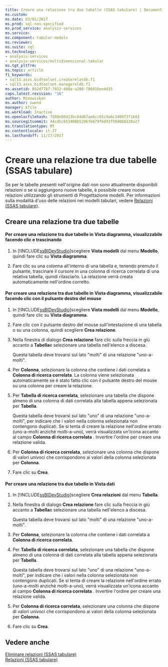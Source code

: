 ```yaml
---
title: Creare una relazione tra due tabelle (SSAS tabulare) | Documenti Microsoft
ms.custom: 
ms.date: 03/01/2017
ms.prod: sql-non-specified
ms.prod_service: analysis-services
ms.service: 
ms.component: tabular-models
ms.reviewer: 
ms.suite: sql
ms.technology:
- analysis-services
- analysis-services/multidimensional-tabular
ms.tgt_pltfrm: 
ms.topic: article
f1_keywords:
- sql13.asvs.bidtoolset.createrelatdb.f1
- sql13.asvs.bidtoolset.managereldb.f1
ms.assetid: 052d77b7-7922-408a-a200-786016ee4d15
caps.latest.revision: "16"
author: Minewiskan
ms.author: owend
manager: kfile
ms.workload: Inactive
ms.openlocfilehash: 7580e80413bc84d67ae6cc65c9a6c3d86f3f1603
ms.sourcegitcommit: 44cd5c651488b5296fb679f6d43f50d068339a27
ms.translationtype: MT
ms.contentlocale: it-IT
ms.lasthandoff: 11/17/2017
---
```

# <a name="create-a-relationship-between-two-tables-ssas-tabular"></a>Creare una relazione tra due tabelle (SSAS tabulare)
  Se per le tabelle presenti nell'origine dati non sono attualmente disponibili relazioni o se si aggiungono nuove tabelle, è possibile creare nuove relazioni utilizzando gli strumenti di Progettazione modelli. Per informazioni sulla modalità d'uso delle relazioni nei modelli tabulari, vedere [Relazioni &#40;SSAS tabulare&#41;](../../analysis-services/tabular-models/relationships-ssas-tabular.md).  
  
## <a name="create-a-relationship-between-two-tables"></a>Creare una relazione tra due tabelle  
  
#### <a name="to-create-a-relationship-between-two-tables-in-diagram-view-click-and-drag"></a>Per creare una relazione tra due tabelle in Vista diagramma, visualizzabile facendo clic e trascinando  
  
1.  In [!INCLUDE[ssBIDevStudio](../../includes/ssbidevstudio-md.md)]scegliere **Vista modelli** dal menu **Modello**, quindi fare clic su **Vista diagramma**.  
  
2.  Fare clic su una colonna all'interno di una tabella e, tenendo premuto il pulsante, trascinare il cursore in una colonna di ricerca correlata di una relativa tabella, quindi rilasciarlo. La relazione verrà creata automaticamente nell'ordine corretto.  
  
#### <a name="to-create-a-relationship-between-two-tables-in-diagram-view-right-click"></a>Per creare una relazione tra due tabelle in Vista diagramma, visualizzabile facendo clic con il pulsante destro del mouse  
  
1.  In [!INCLUDE[ssBIDevStudio](../../includes/ssbidevstudio-md.md)]scegliere **Vista modelli** dal menu **Modello**, quindi fare clic su **Vista diagramma**.  
  
2.  Fare clic con il pulsante destro del mouse sull'intestazione di una tabella o su una colonna, quindi scegliere **Crea relazione**.  
  
3.  Nella finestra di dialogo **Crea relazione** fare clic sulla freccia in giù accanto a **Tabella**e selezionare una tabella nell'elenco a discesa.  
  
     Questa tabella deve trovarsi sul lato "molti" di una relazione "uno-a-molti".  
  
4.  Per **Colonna**, selezionare la colonna che contiene i dati correlata a **Colonna di ricerca correlata**. La colonna viene selezionata automaticamente se è stato fatto clic con il pulsante destro del mouse su una colonna per creare la relazione.  
  
5.  Per **Tabella di ricerca correlata**, selezionare una tabella che dispone almeno di una colonna di dati correlata alla tabella appena selezionata per **Tabella**.  
  
     Questa tabella deve trovarsi sul lato "uno" di una relazione "uno-a-molti", per indicare che i valori nella colonna selezionata non contengono duplicati. Se si tenta di creare la relazione nell'ordine errato (uno-a-molti anziché molti-a-uno), verrà visualizzata un'icona accanto al campo **Colonna di ricerca correlata** . Invertire l'ordine per creare una relazione valida.  
  
6.  Per **Colonna di ricerca correlata**, selezionare una colonna che dispone di valori univoci che corrispondono ai valori della colonna selezionata per **Colonna**.  
  
7.  Fare clic su **Crea**.  
  
#### <a name="to-create-a-relationship-between-two-tables-in-data-view"></a>Per creare una relazione tra due tabelle in Vista dati  
  
1.  In [!INCLUDE[ssBIDevStudio](../../includes/ssbidevstudio-md.md)]scegliere **Crea relazioni** dal menu **Tabella**.  
  
2.  Nella finestra di dialogo **Crea relazione** fare clic sulla freccia in giù accanto a **Tabella**e selezionare una tabella nell'elenco a discesa.  
  
     Questa tabella deve trovarsi sul lato "molti" di una relazione "uno-a-molti".  
  
3.  Per **Colonna**, selezionare la colonna che contiene i dati correlata a **Colonna di ricerca correlata**.  
  
4.  Per **Tabella di ricerca correlata**, selezionare una tabella che dispone almeno di una colonna di dati correlata alla tabella appena selezionata per **Tabella**.  
  
     Questa tabella deve trovarsi sul lato "uno" di una relazione "uno-a-molti", per indicare che i valori nella colonna selezionata non contengono duplicati. Se si tenta di creare la relazione nell'ordine errato (uno-a-molti anziché molti-a-uno), verrà visualizzata un'icona accanto al campo **Colonna di ricerca correlata** . Invertire l'ordine per creare una relazione valida.  
  
5.  Per **Colonna di ricerca correlata**, selezionare una colonna che dispone di valori univoci che corrispondono ai valori della colonna selezionata per **Colonna**.  
  
6.  Fare clic su **Crea**.  
  
## <a name="see-also"></a>Vedere anche  
 [Eliminare relazioni &#40;SSAS tabulare&#41;](../../analysis-services/tabular-models/delete-relationships-ssas-tabular.md)   
 [Relazioni &#40;SSAS tabulare&#41;](../../analysis-services/tabular-models/relationships-ssas-tabular.md)  
  
  
